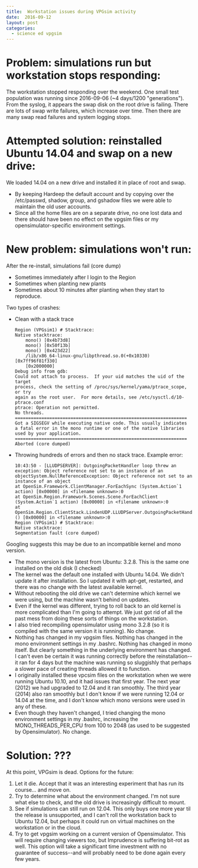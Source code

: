 ```yaml
---
title:  Workstation issues during VPGsim activity
date:  2016-09-12
layout: post
categories:
  - science ed vpgsim
---
```

# Problem: simulations run but workstation stops responding:

The workstation stopped responding over the weekend. One small test population was running since 2016-09-06 (~4 days/1200 "generations").  
From the syslog, it appears the swap disk on the root drive is failing. There are lots of swap write failures, which increase over time. Then there are many swap read failures and system logging stops.

# Attempted solution: reinstalled Ubuntu 14.04 and swap on a new drive:

We loaded 14.04 on a new drive and installed it in place of root and swap.
  * By keeping Hardeep the default account and by copying over the /etc/passwd, shadow, group, and gshadow files we were able to maintain the old user accounts.
  * Since all the home files are on a separate drive, no one lost data and there should have been no effect on the vpgsim files or my opensimulator-specific environment settings.

# New problem: simulations won't run:

After the re-install, simulations fail (core dump)
  * Sometimes immediately after I login to the Region
  * Sometimes when planting new plants
  * Sometimes about 10 minutes after planting when they start to reproduce.

Two types of crashes:
  * Clean with a stack trace
    ~~~
    Region (VPGsim1) # Stacktrace:
    Native stacktrace:
        mono() [0x4b73d8]
        mono() [0x50f13b]
        mono() [0x423d22]
        /lib/x86_64-linux-gnu/libpthread.so.0(+0x10330) [0x7ff96f81f330]
        [0x2000000]
    Debug info from gdb:
    Could not attach to process.  If your uid matches the uid of the target
    process, check the setting of /proc/sys/kernel/yama/ptrace_scope, or try
    again as the root user.  For more details, see /etc/sysctl.d/10-ptrace.conf
    ptrace: Operation not permitted.
    No threads.
    =================================================================
    Got a SIGSEGV while executing native code. This usually indicates
    a fatal error in the mono runtime or one of the native libraries
    used by your application.
    =================================================================
    Aborted (core dumped)
    ~~~

  * Throwing hundreds of errors and then no stack trace. Example error:
    ~~~
    10:43:50 - [LLUDPSERVER]: OutgoingPacketHandler loop threw an exception: Object reference not set to an instance of an objectSystem.NullReferenceException: Object reference not set to an instance of an object
    at OpenSim.Framework.ClientManager.ForEachSync (System.Action`1 action) [0x00000] in <filename unknown>:0
    at OpenSim.Region.Framework.Scenes.Scene.ForEachClient (System.Action`1 action) [0x00000] in <filename unknown>:0
    at OpenSim.Region.ClientStack.LindenUDP.LLUDPServer.OutgoingPacketHandler () [0x00000] in <filename unknown>:0
    Region (VPGsim1) # Stacktrace:
    Native stacktrace:
    Segmentation fault (core dumped)
    ~~~

Googling suggests this may be due to an incompatible kernel and mono version.
  * The mono version is the latest from Ubuntu: 3.2.8. This is the same one installed on the old disk (I checked)
  * The kernel was the default one installed with Ubuntu 14.04. We didn't update it after installation. So I updated it with apt-get, restarted, and there was no change with the latest available kernel.
  * Without rebooting the old drive we can't determine which kernel we were using, but the machine wasn't behind on updates.
  * Even if the kernel was different, trying to roll back to an old kernel is more complicated than I'm going to attempt. We just got rid of all the past mess from doing these sorts of things on the workstation.
  * I also tried recompiling opensimulator using mono 3.2.8 (so it is compiled with the same version it is running). No change.
  * Nothing has changed in my vpgsim files. Nothing has changed in the mono environment settings in my .bashrc. Nothing has changed in mono itself. But clearly something in the underlying environment has changed. I can't even be certain it was running correctly before the reinstallation--it ran for 4 days but the machine was running so sluggishly that perhaps a slower pace of creating threads allowed it to function.
  * I originally installed these vpcsim files on the workstation when we were running Ubuntu 10.10, and it had issues that first year. The next year (2012) we had upgraded to 12.04 and it ran smoothly. The third year (2014) also ran smoothly but I don't know if we were running 12.04 or 14.04 at the time, and I don't know which mono versions were used in any of these.
  * Even though they haven't changed, I tried changing the mono environment settings in my .bashrc, increasing the MONO_THREADS_PER_CPU from 100 to 2048 (as used to be suggested by Opensimulator). No change.

# Solution: ???

At this point, VPGsim is dead. Options for the future:

  1. Let it die. Accept that it was an interesting experiment that has run its course... and move on.
  2. Try to determine what about the environment changed. I'm not sure what else to check, and the old drive is increasingly difficult to mount.
  3. See if simulations can still run on 12.04. This only buys one more year til the release is unsupported, and I can't roll the workstation back to Ubuntu 12.04, but perhaps it could run on virtual machines on the workstation or in the cloud.
  4. Try to get vpgsim working on a current version of Opensimulator. This will require changing viewers too, but Imprudence is suffering bit-rot as well. This option will take a significant time investment with no guarantee of success--and will probably need to be done again every few years.
